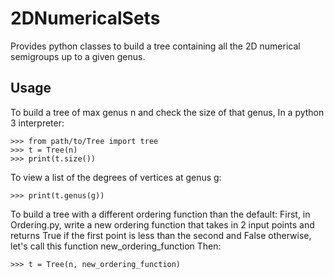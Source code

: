 # 2DNumericalSets
Provides python classes to build a tree containing all the 2D numerical semigroups up to a given genus.

## Usage
To build a tree of max genus n and check the size of that genus,
In a python 3 interpreter:

	>>> from path/to/Tree import tree
	>>> t = Tree(n)
	>>> print(t.size())	
To view a list of the degrees of vertices at genus g:

	>>> print(t.genus(g))
To build a tree with a different ordering function than the default:
First, in Ordering.py, write a new ordering function that takes in 2 input points and returns True if the first point is less than the second and False otherwise, let's call this function new_ordering_function
Then:
	
	>>> t = Tree(n, new_ordering_function)
